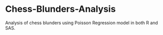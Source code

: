 # Chess-Blunders-Analysis
Analysis of chess blunders using Poisson Regression model in both R and SAS.
